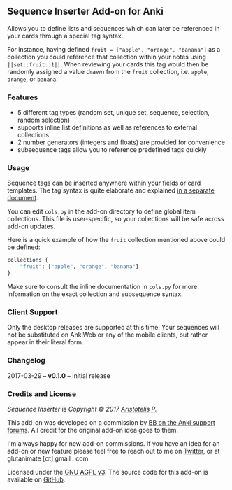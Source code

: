 ## Sequence Inserter Add-on for Anki

Allows you to define lists and sequences which can later be referenced in your cards through a special tag syntax.

For instance, having defined `fruit = ["apple", "orange", "banana"]` as a collection you could reference that collection within your notes using `||set::fruit::1||`. When reviewing your cards this tag would then be randomly assigned a value drawn from the `fruit` collection, i.e.  `apple`, `orange`, or `banana`.

### Features

- 5 different tag types (random set, unique set, sequence, selection, random selection)
- supports inline list definitions as well as references to external collections
- 2 number generators (integers and floats) are provided for convenience
- subsequence tags allow you to reference predefined tags quickly

### Usage

Sequence tags can be inserted anywhere within your fields or card templates. The tag syntax is quite elaborate and explained [in a separate document](https://github.com/Glutanimate/sequence-inserter/blob/master/docs/description.md).

You can edit `cols.py` in the add-on directory to define global item collections. This file is user-specific, so your collections will be safe across add-on updates.

Here is a quick example of how the `fruit` collection mentioned above could be defined:

```python
collections {
    "fruit": ["apple", "orange", "banana"]
}
```

Make sure to consult the inline documentation in `cols.py` for more information on the exact collection and subsequence syntax.

### Client Support

Only the desktop releases are supported at this time. Your sequences will not be substituted on AnkiWeb or any of the mobile clients, but rather appear in their literal form.

### Changelog

2017-03-29 – **v0.1.0** – Initial release

### Credits and License

*Sequence Inserter* is *Copyright © 2017 [Aristotelis P.](https://github.com/Glutanimate)*

This add-on was developed on a commission by [BB on the Anki support forums](https://anki.tenderapp.com/discussions/add-ons/9504-100-for-add-on-developer-2). All credit for the original add-on idea goes to them.

I'm always happy for new add-on commissions. If you have an idea for an add-on or new feature please feel free to reach out to me on [Twitter](https://twitter.com/glutanimate), or at glutanimate [αt] gmail . com.

Licensed under the [GNU AGPL v3](https://www.gnu.org/licenses/agpl.html). The source code for this add-on is available on [GitHub](https://github.com/Glutanimate/sequence-inserter).